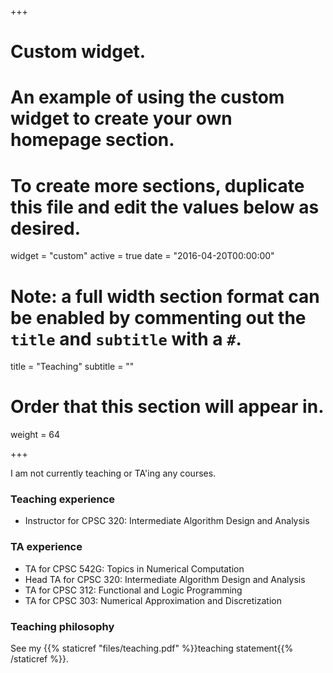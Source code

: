 +++
# Custom widget.
# An example of using the custom widget to create your own homepage section.
# To create more sections, duplicate this file and edit the values below as desired.
widget = "custom"
active = true
date = "2016-04-20T00:00:00"

# Note: a full width section format can be enabled by commenting out the `title` and `subtitle` with a `#`.
title = "Teaching"
subtitle = ""

# Order that this section will appear in.
weight = 64

+++

I am not currently teaching or TA'ing any courses.

### Teaching experience
- Instructor for CPSC 320: Intermediate Algorithm Design and Analysis

### TA experience
- TA for CPSC 542G: Topics in Numerical Computation
- Head TA for CPSC 320: Intermediate Algorithm Design and Analysis
- TA for CPSC 312: Functional and Logic Programming
- TA for CPSC 303: Numerical Approximation and Discretization

### Teaching philosophy
See my {{% staticref "files/teaching.pdf" %}}teaching statement{{% /staticref %}}.